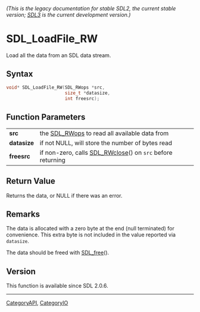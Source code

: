 ###### (This is the legacy documentation for stable SDL2, the current stable version; [SDL3](https://wiki.libsdl.org/SDL3/) is the current development version.)
# SDL_LoadFile_RW

Load all the data from an SDL data stream.

## Syntax

```c
void* SDL_LoadFile_RW(SDL_RWops *src,
                      size_t *datasize,
                      int freesrc);

```

## Function Parameters

|                  |                                                                           |
| ---------------- | ------------------------------------------------------------------------- |
| **src**          | the [SDL_RWops](SDL_RWops) to read all available data from                |
| **datasize**     | if not NULL, will store the number of bytes read                          |
| **freesrc**      | if non-zero, calls [SDL_RWclose](SDL_RWclose)() on `src` before returning |

## Return Value

Returns the data, or NULL if there was an error.

## Remarks

The data is allocated with a zero byte at the end (null terminated) for
convenience. This extra byte is not included in the value reported via
`datasize`.

The data should be freed with [SDL_free](SDL_free)().

## Version

This function is available since SDL 2.0.6.

----
[CategoryAPI](CategoryAPI), [CategoryIO](CategoryIO)

